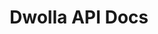 ---
title: Dwolla API Docs

language_tabs:
  - json
  - php
  - ruby
  - python
  - js: node.js

toc_footers:
  - <a href='https://www.dwolla.com/applications/create' target="_blank">Get API Credentials</a>
  - <a href='https://sandbox.uat.dwolla.com/' target="_blank">Sandbox Admin</a>
  - <a href='http://github.com/tripit/slate' target="_blank">Documentation Powered by Slate</a>

includes:
  # overview
  - introduction
  - authentication
  - oauth
  - metadata
  - webhooks

  # resources
  - send
  - checkouts
  - fundingsources
  - requests
  - users
  - transactions
  - transactionStats
  - balance
  - masspay
  - refund
  - contacts
  - accounts
 
  # misc
  - bugs
  - changelog

search: true
---